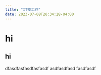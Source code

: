 ```yaml
---
title: "IT找工作"
date: 2023-07-08T20:34:28-04:00
---
```


# hi
## hi
dfasdfasfasdfasfasdf
asdfasdfasd
fasdfasdf

